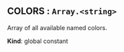 <a id="colors"></a>

## COLORS : <code>Array.&lt;string&gt;</code>
Array of all available named colors.

**Kind**: global constant  

